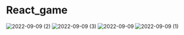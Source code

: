 # React_game
![2022-09-09 (2)](https://user-images.githubusercontent.com/103422799/189343976-102ab8df-d16d-404e-bb03-70ba545d2a3d.png)
![2022-09-09 (3)](https://user-images.githubusercontent.com/103422799/189343985-5e6fe047-5f05-43f2-b38d-6b45b6a4456d.png)
![2022-09-09](https://user-images.githubusercontent.com/103422799/189344003-0bc95102-26e0-40ff-a605-df4dafd9e2eb.png)
![2022-09-09 (1)](https://user-images.githubusercontent.com/103422799/189344012-80fada52-d544-49d1-8a15-180aba895f30.png)
